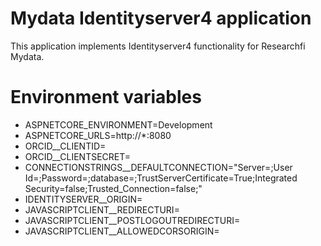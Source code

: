 # Mydata Identityserver4 application
This application implements Identityserver4 functionality for Researchfi Mydata.

# Environment variables
- ASPNETCORE_ENVIRONMENT=Development
- ASPNETCORE_URLS=http://*:8080
- ORCID__CLIENTID=<ORCID client id>
- ORCID__CLIENTSECRET=<ORCID client secret>
- CONNECTIONSTRINGS__DEFAULTCONNECTION="Server=<sql server address>;User Id=<user id>;Password=<password>;database=<db name>;TrustServerCertificate=True;Integrated Security=false;Trusted_Connection=false;"
- IDENTITYSERVER__ORIGIN=<domain name of this server>
- JAVASCRIPTCLIENT__REDIRECTURI=<Javascript client redirect URI>
- JAVASCRIPTCLIENT__POSTLOGOUTREDIRECTURI=<Javascript client post logout redirect URI>
- JAVASCRIPTCLIENT__ALLOWEDCORSORIGIN=<Javascript client allowed origin>
